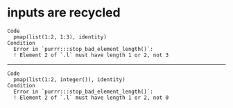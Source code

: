 # inputs are recycled

    Code
      pmap(list(1:2, 1:3), identity)
    Condition
      Error in `purrr:::stop_bad_element_length()`:
      ! Element 2 of `.l` must have length 1 or 2, not 3

---

    Code
      pmap(list(1:2, integer()), identity)
    Condition
      Error in `purrr:::stop_bad_element_length()`:
      ! Element 2 of `.l` must have length 1 or 2, not 0

